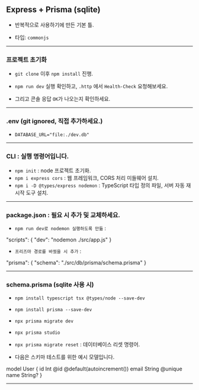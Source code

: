 ## Express + Prisma (sqlite)

- 반복적으로 사용하기에 만든 기본 틀.

- 타입: `commonjs`

---

### 프로젝트 초기화

- `git clone` 이후 `npm install` 진행.

- `npm run dev` 실행 확인하고, `.http` 에서 `Health-Check` 요청해보세요.

- 그리고 콘솔 응답 `OK`가 나오는지 확인하세요.

---

### .env (git ignored, 직접 추가하세요.)

- `DATABASE_URL="file:./dev.db"`

---

### CLI : 실행 명령어입니다.

- `npm init` : node 프로젝트 초기화.
- `npm i express cors` : 웹 프레임워크, CORS 처리 미들웨어 설치.
- `npm i -D @types/express nodemon` : TypeScript 타입 정의 파일, 서버 자동 재시작 도구 설치.

---

### package.json : 필요 시 추가 및 교체하세요.

- `npm run dev로 nodemon 실행하도록 만듦` :

"scripts": {
"dev": "nodemon ./src/app.js"
}

- `프리즈마 경로를 바꿨을 시 추가` :

"prisma": {
"schema": "./src/db/prisma/schema.prisma"
}

---

### schema.prisma (sqlite 사용 시)

- `npm install typescript tsx @types/node --save-dev`

- `npm install prisma --save-dev`

- `npx prisma migrate dev`

- `npx prisma studio`

- `npx prisma migrate reset` : 데이터베이스 리셋 명령어.

- 다음은 스키마 테스트를 위한 예시 모델입니다.

model User {
id Int @id @default(autoincrement())
email String @unique
name String?
}

---
